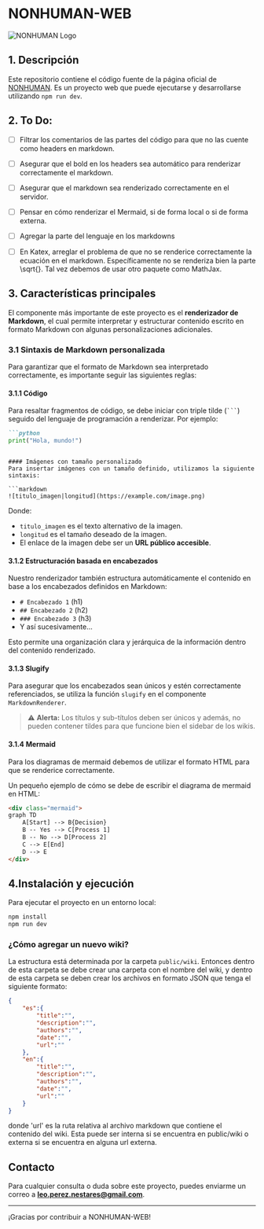 # NONHUMAN-WEB

![NONHUMAN Logo](link_to_logo.png)

## 1. Descripción
Este repositorio contiene el código fuente de la página oficial de [NONHUMAN](https://nonhuman.com). Es un proyecto web que puede ejecutarse y desarrollarse utilizando `npm run dev`.

## 2. To Do:
- [ ] Filtrar los comentarios de las partes del código para que no las cuente como headers en markdown.
- [ ] Asegurar que el bold en los headers sea automático para renderizar correctamente el markdown.
- [ ] Asegurar que el markdown sea renderizado correctamente en el servidor.
- [ ] Pensar en cómo renderizar el Mermaid, si de forma local o si de forma externa.
- [ ] Agregar la parte del lenguaje en los markdowns

- [ ] En Katex, arreglar el problema de que no se renderice correctamente la ecuación en el markdown. Específicamente no se renderiza bien la parte \sqrt{}. Tal vez debemos de usar otro paquete como MathJax.

## 3. Características principales
El componente más importante de este proyecto es el **renderizador de Markdown**, el cual permite interpretar y estructurar contenido escrito en formato Markdown con algunas personalizaciones adicionales.

### 3.1 Sintaxis de Markdown personalizada
Para garantizar que el formato de Markdown sea interpretado correctamente, es importante seguir las siguientes reglas:

#### 3.1.1 Código
Para resaltar fragmentos de código, se debe iniciar con triple tilde (` ``` `) seguido del lenguaje de programación a renderizar. Por ejemplo:

```markdown
```python
print("Hola, mundo!")
```
```

#### Imágenes con tamaño personalizado
Para insertar imágenes con un tamaño definido, utilizamos la siguiente sintaxis:

```markdown
![titulo_imagen|longitud](https://example.com/image.png)
```

Donde:
- `titulo_imagen` es el texto alternativo de la imagen.
- `longitud` es el tamaño deseado de la imagen.
- El enlace de la imagen debe ser un **URL público accesible**.

#### 3.1.2 Estructuración basada en encabezados
Nuestro renderizador también estructura automáticamente el contenido en base a los encabezados definidos en Markdown:
- `# Encabezado 1` (h1)
- `## Encabezado 2` (h2)
- `### Encabezado 3` (h3)
- Y así sucesivamente...

Esto permite una organización clara y jerárquica de la información dentro del contenido renderizado.

#### 3.1.3 Slugify
Para asegurar que los encabezados sean únicos y estén correctamente referenciados, se utiliza la función `slugify` en el componente `MarkdownRenderer`.

> ⚠️ **Alerta:** Los títulos y sub-títulos deben ser únicos y además, no pueden contener tildes para que funcione bien el sidebar de los wikis.

#### 3.1.4 Mermaid
Para los diagramas de mermaid debemos de utilizar el formato HTML para que se renderice correctamente.

Un pequeño ejemplo de cómo se debe de escribir el diagrama de mermaid en HTML:

```html
<div class="mermaid">
graph TD
    A[Start] --> B{Decision}
    B -- Yes --> C[Process 1]
    B -- No --> D[Process 2]
    C --> E[End]
    D --> E
</div>
```


## 4.Instalación y ejecución
Para ejecutar el proyecto en un entorno local:

```sh
npm install
npm run dev
```

### ¿Cómo agregar un nuevo wiki?

La estructura está determinada por la carpeta `public/wiki`. Entonces dentro de esta carpeta se debe crear una carpeta con el nombre del wiki, y dentro de esta carpeta se deben crear los archivos en formato JSON que tenga el siguiente formato:

```json
{
    "es":{
        "title":"",
        "description":"",
        "authors":"",
        "date":"",
        "url":""
    },
    "en":{
        "title":"",
        "description":"",
        "authors":"",
        "date":"",
        "url":""
    }
}
```

donde 'url' es la ruta relativa al archivo markdown que contiene el contenido del wiki. Esta puede ser interna si se encuentra en public/wiki o externa si se encuentra en alguna url externa.

## Contacto
Para cualquier consulta o duda sobre este proyecto, puedes enviarme un correo a **leo.perez.nestares@gmail.com**.

---

¡Gracias por contribuir a NONHUMAN-WEB!

